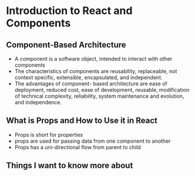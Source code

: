 # Introduction to React and Components

## Component-Based Architecture

- A component is a software object, intended to interact with other components
- The characteristics of components are reusability, replaceable, not context specific, extensible, encapsulated, and independent.
- The advantages of component- based architecture are ease of deployment, reduced cost, ease of development, reusable, modification of technical complexity, reliability, system maintenance and evolution, and independence.

## What is Props and How to Use it in React

- Props is short for properties
- props are used for passing data from one component to another
- Props has a uni-directional flow from parent to child

## Things I want to know more about


